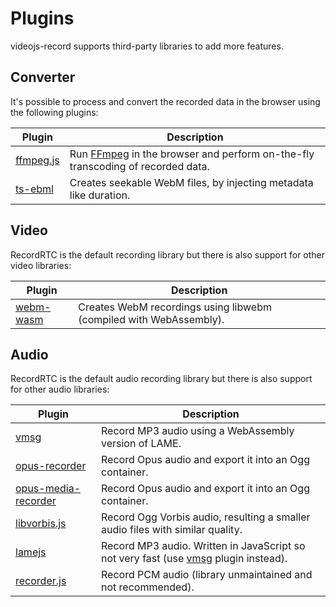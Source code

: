 # Plugins

videojs-record supports third-party libraries to add more features.

## Converter

It's possible to process and convert the recorded data in the browser using the
following plugins:

| Plugin | Description |
| --- | --- |
| [ffmpeg.js](plugins/ffmpeg.js.md) | Run [FFmpeg](https://ffmpeg.org) in the browser and perform on-the-fly transcoding of recorded data. |
| [ts-ebml](plugins/ts-ebml.md) | Creates seekable WebM files, by injecting metadata like duration. |

## Video

RecordRTC is the default recording library but there is also support
for other video libraries:

| Plugin | Description |
| --- | --- |
| [webm-wasm](plugins/webm-wasm.md) | Creates WebM recordings using libwebm (compiled with WebAssembly). |

## Audio

RecordRTC is the default audio recording library but there is also support
for other audio libraries:

| Plugin | Description |
| --- | --- |
| [vmsg](plugins/vmsg.md) | Record MP3 audio using a WebAssembly version of LAME. |
| [opus-recorder](plugins/opus-recorder.md) | Record Opus audio and export it into an Ogg container. |
| [opus-media-recorder](plugins/opus-media-recorder.md) | Record Opus audio and export it into an Ogg container. |
| [libvorbis.js](plugins/libvorbis.js.md) | Record Ogg Vorbis audio, resulting a smaller audio files with similar quality. |
| [lamejs](plugins/lamejs.md) | Record MP3 audio. Written in JavaScript so not very fast (use [vmsg](plugins/vmsg.md) plugin instead). |
| [recorder.js](plugins/recorder.js.md) | Record PCM audio (library unmaintained and not recommended). |
